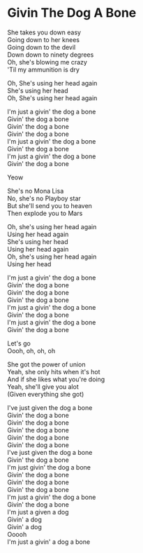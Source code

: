 # Givin The Dog A Bone  
  
She takes you down easy  
Going down to her knees  
Going down to the devil  
Down down to ninety degrees  
Oh, she's blowing me crazy  
'Til my ammunition is dry  
  
Oh, She's using her head again  
She's using her head  
Oh, She's using her head again  
  
I'm just a givin' the dog a bone  
Givin' the dog a bone  
Givin' the dog a bone  
Givin' the dog a bone  
I'm just a givin' the dog a bone  
Givin' the dog a bone  
I'm just a givin' the dog a bone  
Givin' the dog a bone  
  
Yeow  
  
She's no Mona Lisa  
No, she's no Playboy star  
But she'll send you to heaven  
Then explode you to Mars  
  
Oh, she's using her head again  
Using her head again  
She's using her head  
Using her head again  
Oh, she's using her head again  
Using her head  
  
I'm just a givin' the dog a bone  
Givin' the dog a bone  
Givin' the dog a bone  
Givin' the dog a bone  
I'm just a givin' the dog a bone  
Givin' the dog a bone  
I'm just a givin' the dog a bone  
Givin' the dog a bone  
  
Let's go  
Oooh, oh, oh, oh  
  
She got the power of union  
Yeah, she only hits when it's hot  
And if she likes what you're doing  
Yeah, she'll give you alot  
(Given everything she got)  
  
I've just given the dog a bone  
Givin' the dog a bone  
Givin' the dog a bone  
Givin' the dog a bone  
Givin' the dog a bone  
Givin' the dog a bone  
I've just given the dog a bone  
Givin' the dog a bone  
I'm just givin' the dog a bone  
Givin' the dog a bone  
Givin' the dog a bone  
Givin' the dog a bone  
I'm just a givin' the dog a bone  
Givin' the dog a bone  
I'm just a given a dog  
Givin' a dog  
Givin' a dog  
Ooooh  
I'm just a givin' a dog a bone  
